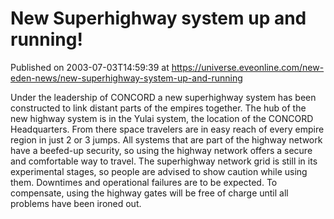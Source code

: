 # New Superhighway system up and running!
Published on 2003-07-03T14:59:39 at https://universe.eveonline.com/new-eden-news/new-superhighway-system-up-and-running

Under the leadership of CONCORD a new superhighway system has been constructed to link distant parts of the empires together. The hub of the new highway system is in the Yulai system, the location of the CONCORD Headquarters. From there space travelers are in easy reach of every empire region in just 2 or 3 jumps. All systems that are part of the highway network have a beefed-up security, so using the highway network offers a secure and comfortable way to travel. The superhighway network grid is still in its experimental stages, so people are advised to show caution while using them. Downtimes and operational failures are to be expected. To compensate, using the highway gates will be free of charge until all problems have been ironed out.
